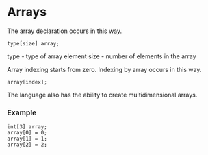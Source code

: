 # Arrays
The array declaration occurs in this way.
```
type[size] array;
```
type - type of array element
size - number of elements in the array

Array indexing starts from zero. Indexing by array occurs in this way.
```
array[index];
```
The language also has the ability to create multidimensional arrays.

### Example
```
int[3] array;
array[0] = 0;
array[1] = 1;
array[2] = 2;
```